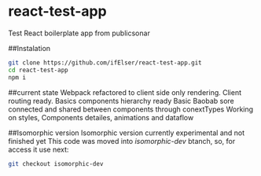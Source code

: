 # react-test-app
Test React boilerplate app from publicsonar

##Instalation
```bash
git clone https://github.com/ifElser/react-test-app.git
cd react-test-app
npm i
```

##current state
Webpack refactored to client side only rendering.
Client routing ready.
Basics components hierarchy ready
Basic Baobab sore connected and shared between components through conextTypes
Working on styles, Components detailes, animations and dataflow

##Isomorphic version
Isomorphic version currently experimental and not finished yet
This code was moved into *isomorphic-dev* btanch, so, for access it use next:
```bash
git checkout isomorphic-dev
```

